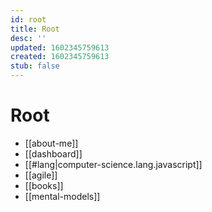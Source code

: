 ```yaml
---
id: root
title: Root
desc: ''
updated: 1602345759613
created: 1602345759613
stub: false
---
```


# Root
- [[about-me]]
- [[dashboard]]
- [[#lang|computer-science.lang.javascript]]
- [[agile]]
- [[books]]
- [[mental-models]]
